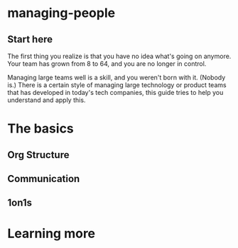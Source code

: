 # managing-people
## Start here
The first thing you realize is that you have no idea what's going on anymore. Your team has grown from 8 to 64, and you are no longer in control.

Managing large teams well is a skill, and you weren't born with it. (Nobody is.) There is a certain style of managing large technology or product teams that has developed in today's tech companies, this guide tries to help you understand and apply this.

# The basics
## Org Structure
## Communication
## 1on1s

# Learning more
